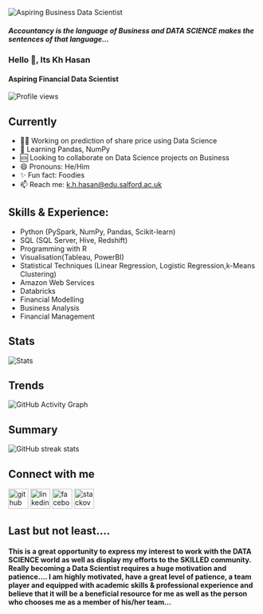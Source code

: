 ![Aspiring Business Data Scientist](https://media-exp1.licdn.com/dms/image/C4E16AQHR6s1xBpHAjw/profile-displaybackgroundimage-shrink_200_800/0/1652940876335?e=1658361600&v=beta&t=Tt6iKE7zKwaoJ-PIkPJIBal_izbVpNNAqfKPdY8Mjm8)
  ##### Accountancy is the language of Business and DATA SCIENCE makes the sentences of that language...
  

### Hello 👋, Its Kh Hasan
 #### Aspiring Financial Data Scientist

![Profile views](https://gpvc.arturio.dev/khhasibulhasan)

## Currently
- 🧑‍💼 Working on prediction of share price using Data Science 
- 📜 Learning Pandas, NumPy
- 🆘 Looking to collaborate on Data Science projects on Business 
- 😄 Pronouns: He/Him 
- ✨ Fun fact: Foodies 
- 📫 Reach me: k.h.hasan@edu.salford.ac.uk 

## Skills & Experience:
- Python (PySpark, NumPy, Pandas, Scikit-learn)
- SQL (SQL Server, Hive, Redshift)
- Programming with R
- Visualisation(Tableau, PowerBI)
- Statistical Techniques (Linear Regression, Logistic Regression,k-Means Clustering)
- Amazon Web Services
- Databricks
- Financial Modelling
- Business Analysis
- Financial Management


## Stats
![Stats](https://github-readme-stats.vercel.app/api?username=khhasibulhasan&show_icons=true)  
## Trends
![GitHub Activity Graph](https://activity-graph.herokuapp.com/graph?username=khhasibulhasan)  
## Summary
![GitHub streak stats](https://github-readme-streak-stats.herokuapp.com/?user=khhasibulhasan)
## Connect with me
[<img src='https://cdn.jsdelivr.net/npm/simple-icons@3.0.1/icons/github.svg' alt='github' height='40'>](https://github.com/khhasibulhasan)  [<img src='https://cdn.jsdelivr.net/npm/simple-icons@3.0.1/icons/linkedin.svg' alt='linkedin' height='40'>](https://www.linkedin.com/in/kh-hasibul-hasan-b33913162/)  [<img src='https://cdn.jsdelivr.net/npm/simple-icons@3.0.1/icons/facebook.svg' alt='facebook' height='40'>](https://www.facebook.com/ambitioous/)  [<img src='https://cdn.jsdelivr.net/npm/simple-icons@3.0.1/icons/stackoverflow.svg' alt='stackoverflow' height='40'>](https://stackoverflow.com/users/18975678/khhasibulhasan)  

## Last but not least....
#### This is a great opportunity to express my interest to work with the DATA SCIENCE world as well as display my efforts to the SKILLED community. Really becoming a Data Scientist requires a huge motivation and patience…. I am highly motivated, have a great level of patience, a team player and equipped with academic skills & professional experience and believe that it will be a beneficial resource for me as well as the person who chooses me as a member of his/her team…
  

